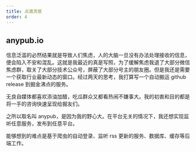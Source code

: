 ```yaml
---
title: 点滴灵感
order: 4
---
```


## anypub.io

信息泛滥的必然结果就是导致人们焦虑，人的大脑一旦没有办法处理接收的信息，便会陷入不安和混乱。这就是我最近的真是写照，为了缓解焦虑我退了大部分微信焦虑群，取关了大部分技术公众号，屏蔽了大部分号主的朋友圈。但是我还是需要一个获取行业最新动态的窗口。经过两天的思考，我打算写一个自动搬运 github release 到掘金沸点的服务。

无良自媒体都喜欢添油加醋，吃瓜群众又都看热闹不嫌事大。我的初衷和目的都是将一手的咨询快速呈现给掘友们。

之所以取名叫 anypub，是因为我的野心大。在平台无关的情况下，我还想实现监听任意服务，发布到任意平台。

能够想到的难点是基于爬虫的自动登录、监听 rss 更新的服务、数据库、缓存等后端工作。
